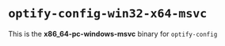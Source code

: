 # `optify-config-win32-x64-msvc`

This is the **x86_64-pc-windows-msvc** binary for `optify-config`
